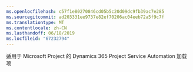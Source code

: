 ```yaml
---
ms.openlocfilehash: c57f1e80270846cd05b5c20d09dc9fb39ac7e285
ms.sourcegitcommit: ad203331ee9737e82ef70206ac04eeb72a5f9c7f
ms.translationtype: MT
ms.contentlocale: zh-CN
ms.lasthandoff: 06/18/2019
ms.locfileid: "67232794"
---
```

适用于 Microsoft Project 的 Dynamics 365 Project Service Automation 加载项